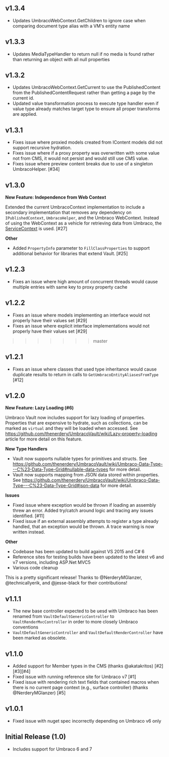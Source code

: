 ## v1.3.4
* Updates UmbracoWebContext.GetChildren to ignore case when comparing document type alias with a VM's entity name

## v1.3.3
* Updates MediaTypeHandler to return null if no media is found rather than returning an object with all null properties

## v1.3.2

* Updates UmbracoWebContext.GetCurrent to use the PublishedContent from the PublishedContentRequest rather than getting a page by the current id. 
* Updated value transformation process to execute type handler even if value type already matches target type to ensure all proper transforms are applied.

## v1.3.1

* Fixes issue where proxied models created from IContent models did not support recursive hydration.
* Fixes issue where if a proxy property was overwritten with some value not from CMS, it would not persist and would still use CMS value.
* Fixes issue where preview content breaks due to use of a singleton UmbracoHelper. [#34]

## v1.3.0

**New Feature: Independence from Web Context**

Extended the current UmbracoContext implementation to include a secondary implementation that removes any dependency on `IPublishedContext`, `UmbracoHelper`, and the Umbraco WebContext.  Instead of using the WebContext as a vehicle for retrieving data from Umbraco, the [ServiceContext](https://our.umbraco.org/documentation/Reference/Management/Services/) is used. [#27]

**Other**
 
 * Added `PropertyInfo` parameter to `FillClassProperties` to support additional behavior for libraries that extend Vault.  [#25]

## v1.2.3
 * Fixes an issue where high amount of concurrent threads would cause multiple entries with same key to proxy property cache

## v1.2.2
 * Fixes an issue where models implementing an interface would not properly have their values set [#29]
 * Fixes an issue where explicit interface implementations would not properly have their values set [#29]
>>>>>>> master

## v1.2.1

 * Fixes an issue where classes that used type inheritance would cause duplicate results to return in calls to `GetUmbracoEntityAliasesFromType` [#12]

## v1.2.0

**New Feature: Lazy Loading (#6)**
 
Umbraco Vault now includes support for lazy loading of properties. Properties that are expensive to hydrate,
such as collections, can be marked as `virtual` and they will be loaded when accessed. See <https://github.com/thenerdery/UmbracoVault/wiki/Lazy-property-loading> article
for more detail on this feature.

**New Type Handlers**

 * Vault now supports nullable types for primitives and structs. See <https://github.com/thenerdery/UmbracoVault/wiki/Umbraco-Data-Type---C%23-Data-Type-Grid#nullable-data-types> for more detail.
 * Vault now supports mapping from JSON data stored within properties. See <https://github.com/thenerdery/UmbracoVault/wiki/Umbraco-Data-Type---C%23-Data-Type-Grid#json-data> for more detail.

**Issues**
 
 * Fixed issue where exception would be thrown if loading an assembly threw an error. Added try/catch around logic and tracing any issues identified. [#11]
 * Fixed issue if an external assembly attempts to register a type already handled, that an exception would be thrown. A trace warning is now written instead.

**Other**

 * Codebase has been updated to build against VS 2015 and C# 6
 * Reference sites for testing builds have been updated to the latest v6 and v7 versions, including ASP.Net MVC5
 * Various code cleanup

This is a pretty significant release! Thanks to @NerderyMGlanzer, @technicallyerik, and @jesse-black for their contributions!
 
## v1.1.1

 * The new base controller expected to be uesd with Umbraco has been renamed from `VaultDefaultGenericController` to `VaultRenderMvcController` in order to more closely
   Umbraco conventions
 * `VaultDefaultGenericController` and `VaultDefaultRenderController` have been marked as obsolete.

## v1.1.0

 * Added support for Member types in the CMS (thanks @akatakritos) [#2][#3][#4]
 * Fixed issue with running reference site for Umbraco v7 [#1]
 * Fixed issue with rendering rich text fields that contained macros when there is no current page context (e.g., surface controller) (thanks @NerderyMGlanzer) [#5]

## v1.0.1

 * Fixed issue with nuget spec incorrectly depending on Umbraco v6 only

## Initial Release (1.0)

 * Includes support for Umbraco 6 and 7
